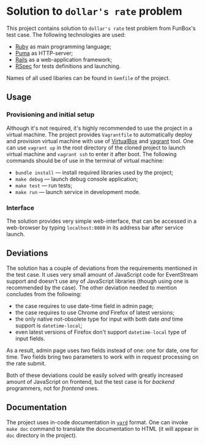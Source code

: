# Solution to `dollar's rate` problem

This project contains solution to `dollar's rate` test problem from FunBox's
test case. The following technologies are used:

*   [Ruby](https://www.ruby-lang.org/en/) as main programming language;
*   [Puma](https://github.com/puma/puma) as HTTP-server;
*   [Rails](https://github.com/rails/rails) as a web-application framework;
*   [RSpec](https://github.com/rspec/rspec) for tests definitions and
    launching.

Names of all used libaries can be found in `Gemfile` of the project.

## Usage

### Provisioning and initial setup

Although it's not required, it's highly recommended to use the project in a
virtual machine. The project provides `Vagrantfile` to automatically deploy and
provision virtual machine with use of [VirtualBox](https://www.virtualbox.org/)
and [vagrant](https://www.vagrantup.com/) tool. One can use `vagrant up` in the
root directory of the cloned project to launch virtual machine and `vagrant
ssh` to enter it after boot. The following commands should be of use in the
terminal of virtual machine:

*   `bundle install` — install required libraries used by the project;
*   `make debug` — launch debug console application;
*   `make test` — run tests;
*   `make run` — launch service in development mode.

### Interface

The solution provides very simple web-interface, that can be accessed in a
web-browser by typing `localhost:8080` in its address bar after service launch.

## Deviations

The solution has a couple of deviations from the requirements mentioned in the
test case. It uses very small amount of JavaScript code for EventStream support
and doesn't use any of JavaScript libraries (though using one is recommended by
the case). The other deviation needed to mention concludes from the following:
*   the case requires to use date-time field in admin page;
*   the case requires to use Chrome _and_ Firefox of latest versions;
*   the only native not-obsolete type for input with both date _and_ time
    support is `datetime-local`;
*   even latest versions of Firefox don't support `datetime-local` type of
    input fields.

As a result, admin page uses _two_ fields instead of one: one for date, one for
time. Two fields bring two parameters to work with in request processing on the
rate submit.

Both of these deviations could be easily solved with greatly increased amount
of JavaScript on frontend, but the test case is for _backend_ programmers, not
for _frontend_ ones.

## Documentation

The project uses in-code documentation in [`yard`](https://yardoc.org) format.
One can invoke `make doc` command to translate the documentation to HTML (it
will appear in `doc` directory in the project).

